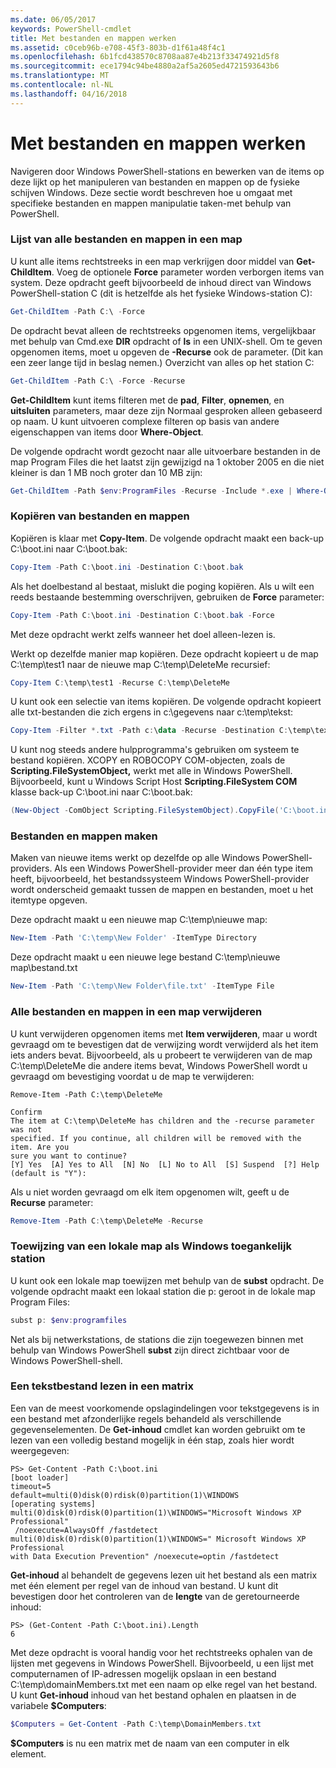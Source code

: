 ```yaml
---
ms.date: 06/05/2017
keywords: PowerShell-cmdlet
title: Met bestanden en mappen werken
ms.assetid: c0ceb96b-e708-45f3-803b-d1f61a48f4c1
ms.openlocfilehash: 6b1fcd438570c8708aa87e4b213f33474921d5f8
ms.sourcegitcommit: ece1794c94be4880a2af5a2605ed4721593643b6
ms.translationtype: MT
ms.contentlocale: nl-NL
ms.lasthandoff: 04/16/2018
---
```

# <a name="working-with-files-and-folders"></a>Met bestanden en mappen werken

Navigeren door Windows PowerShell-stations en bewerken van de items op deze lijkt op het manipuleren van bestanden en mappen op de fysieke schijven Windows. Deze sectie wordt beschreven hoe u omgaat met specifieke bestanden en mappen manipulatie taken-met behulp van PowerShell.

### <a name="listing-all-the-files-and-folders-within-a-folder"></a>Lijst van alle bestanden en mappen in een map

U kunt alle items rechtstreeks in een map verkrijgen door middel van **Get-ChildItem**. Voeg de optionele **Force** parameter worden verborgen items van system. Deze opdracht geeft bijvoorbeeld de inhoud direct van Windows PowerShell-station C (dit is hetzelfde als het fysieke Windows-station C):

```powershell
Get-ChildItem -Path C:\ -Force
```

De opdracht bevat alleen de rechtstreeks opgenomen items, vergelijkbaar met behulp van Cmd.exe **DIR** opdracht of **ls** in een UNIX-shell. Om te geven opgenomen items, moet u opgeven de **-Recurse** ook de parameter. (Dit kan een zeer lange tijd in beslag nemen.) Overzicht van alles op het station C:

```powershell
Get-ChildItem -Path C:\ -Force -Recurse
```

**Get-ChildItem** kunt items filteren met de **pad**, **Filter**, **opnemen**, en **uitsluiten** parameters, maar deze zijn Normaal gesproken alleen gebaseerd op naam. U kunt uitvoeren complexe filteren op basis van andere eigenschappen van items door **Where-Object**.

De volgende opdracht wordt gezocht naar alle uitvoerbare bestanden in de map Program Files die het laatst zijn gewijzigd na 1 oktober 2005 en die niet kleiner is dan 1 MB noch groter dan 10 MB zijn:

```powershell
Get-ChildItem -Path $env:ProgramFiles -Recurse -Include *.exe | Where-Object -FilterScript {($_.LastWriteTime -gt '2005-10-01') -and ($_.Length -ge 1mb) -and ($_.Length -le 10mb)}
```

### <a name="copying-files-and-folders"></a>Kopiëren van bestanden en mappen

Kopiëren is klaar met **Copy-Item**. De volgende opdracht maakt een back-up C:\\boot.ini naar C:\\boot.bak:

```powershell
Copy-Item -Path C:\boot.ini -Destination C:\boot.bak
```

Als het doelbestand al bestaat, mislukt die poging kopiëren. Als u wilt een reeds bestaande bestemming overschrijven, gebruiken de **Force** parameter:

```powershell
Copy-Item -Path C:\boot.ini -Destination C:\boot.bak -Force
```

Met deze opdracht werkt zelfs wanneer het doel alleen-lezen is.

Werkt op dezelfde manier map kopiëren. Deze opdracht kopieert u de map C:\\temp\\test1 naar de nieuwe map C:\\temp\\DeleteMe recursief:

```powershell
Copy-Item C:\temp\test1 -Recurse C:\temp\DeleteMe
```

U kunt ook een selectie van items kopiëren. De volgende opdracht kopieert alle txt-bestanden die zich ergens in c:\\gegevens naar c:\\temp\\tekst:

```powershell
Copy-Item -Filter *.txt -Path c:\data -Recurse -Destination C:\temp\text
```

U kunt nog steeds andere hulpprogramma's gebruiken om systeem te bestand kopiëren. XCOPY en ROBOCOPY COM-objecten, zoals de **Scripting.FileSystemObject,** werkt met alle in Windows PowerShell. Bijvoorbeeld, kunt u Windows Script Host **Scripting.FileSystem COM** klasse back-up C:\\boot.ini naar C:\\boot.bak:

```powershell
(New-Object -ComObject Scripting.FileSystemObject).CopyFile('C:\boot.ini', 'C:\boot.bak')
```

### <a name="creating-files-and-folders"></a>Bestanden en mappen maken

Maken van nieuwe items werkt op dezelfde op alle Windows PowerShell-providers. Als een Windows PowerShell-provider meer dan één type item heeft, bijvoorbeeld, het bestandssysteem Windows PowerShell-provider wordt onderscheid gemaakt tussen de mappen en bestanden, moet u het itemtype opgeven.

Deze opdracht maakt u een nieuwe map C:\\temp\\nieuwe map:

```powershell
New-Item -Path 'C:\temp\New Folder' -ItemType Directory
```

Deze opdracht maakt u een nieuwe lege bestand C:\\temp\\nieuwe map\\bestand.txt

```powershell
New-Item -Path 'C:\temp\New Folder\file.txt' -ItemType File
```

### <a name="removing-all-files-and-folders-within-a-folder"></a>Alle bestanden en mappen in een map verwijderen

U kunt verwijderen opgenomen items met **Item verwijderen**, maar u wordt gevraagd om te bevestigen dat de verwijzing wordt verwijderd als het item iets anders bevat. Bijvoorbeeld, als u probeert te verwijderen van de map C:\\temp\\DeleteMe die andere items bevat, Windows PowerShell wordt u gevraagd om bevestiging voordat u de map te verwijderen:

```
Remove-Item -Path C:\temp\DeleteMe

Confirm
The item at C:\temp\DeleteMe has children and the -recurse parameter was not
specified. If you continue, all children will be removed with the item. Are you
sure you want to continue?
[Y] Yes  [A] Yes to All  [N] No  [L] No to All  [S] Suspend  [?] Help
(default is "Y"):
```

Als u niet worden gevraagd om elk item opgenomen wilt, geeft u de **Recurse** parameter:

```powershell
Remove-Item -Path C:\temp\DeleteMe -Recurse
```

### <a name="mapping-a-local-folder-as-a-windows-accessible-drive"></a>Toewijzing van een lokale map als Windows toegankelijk station

U kunt ook een lokale map toewijzen met behulp van de **subst** opdracht. De volgende opdracht maakt een lokaal station die p: geroot in de lokale map Program Files:

```powershell
subst p: $env:programfiles
```

Net als bij netwerkstations, de stations die zijn toegewezen binnen met behulp van Windows PowerShell **subst** zijn direct zichtbaar voor de Windows PowerShell-shell.

### <a name="reading-a-text-file-into-an-array"></a>Een tekstbestand lezen in een matrix

Een van de meest voorkomende opslagindelingen voor tekstgegevens is in een bestand met afzonderlijke regels behandeld als verschillende gegevenselementen. De **Get-inhoud** cmdlet kan worden gebruikt om te lezen van een volledig bestand mogelijk in één stap, zoals hier wordt weergegeven:

```
PS> Get-Content -Path C:\boot.ini
[boot loader]
timeout=5
default=multi(0)disk(0)rdisk(0)partition(1)\WINDOWS
[operating systems]
multi(0)disk(0)rdisk(0)partition(1)\WINDOWS="Microsoft Windows XP Professional"
 /noexecute=AlwaysOff /fastdetect
multi(0)disk(0)rdisk(0)partition(1)\WINDOWS=" Microsoft Windows XP Professional
with Data Execution Prevention" /noexecute=optin /fastdetect
```

**Get-inhoud** al behandelt de gegevens lezen uit het bestand als een matrix met één element per regel van de inhoud van bestand. U kunt dit bevestigen door het controleren van de **lengte** van de geretourneerde inhoud:

```
PS> (Get-Content -Path C:\boot.ini).Length
6
```

Met deze opdracht is vooral handig voor het rechtstreeks ophalen van de lijsten met gegevens in Windows PowerShell. Bijvoorbeeld, u een lijst met computernamen of IP-adressen mogelijk opslaan in een bestand C:\\temp\\domainMembers.txt met een naam op elke regel van het bestand. U kunt **Get-inhoud** inhoud van het bestand ophalen en plaatsen in de variabele **$Computers**:

```powershell
$Computers = Get-Content -Path C:\temp\DomainMembers.txt
```

**$Computers** is nu een matrix met de naam van een computer in elk element.

